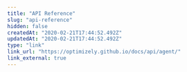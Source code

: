 ```yaml
---
title: "API Reference"
slug: "api-reference"
hidden: false
createdAt: "2020-02-21T17:44:52.492Z"
updatedAt: "2020-02-21T17:44:52.492Z"
type: "link"
link_url: "https://optimizely.github.io/docs/api/agent/"
link_external: true
---
```

